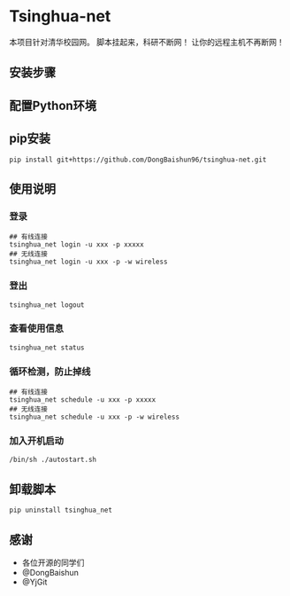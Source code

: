 # Tsinghua-net
本项目针对清华校园网。
脚本挂起来，科研不断网！
让你的远程主机不再断网！

## 安装步骤

## 配置Python环境
## pip安装

```shell script
pip install git+https://github.com/DongBaishun96/tsinghua-net.git
```

## 使用说明
### 登录
```shell script
## 有线连接
tsinghua_net login -u xxx -p xxxxx
## 无线连接
tsinghua_net login -u xxx -p -w wireless
```

### 登出
```shell script
tsinghua_net logout
```

### 查看使用信息
```shell script
tsinghua_net status
```

### 循环检测，防止掉线
```shell script
## 有线连接
tsinghua_net schedule -u xxx -p xxxxx
## 无线连接
tsinghua_net schedule -u xxx -p -w wireless
```
### 加入开机启动
```shell
/bin/sh ./autostart.sh
```


## 卸载脚本
```shell script
pip uninstall tsinghua_net
```

## 感谢

- 各位开源的同学们
- @DongBaishun
- @YjGit

